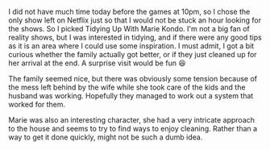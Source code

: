 I did not have much time today before the games at 10pm, so I chose the only show left on Netflix just so that I would not be stuck an hour looking for the shows. So I picked Tidying Up With Marie Kondo. I'm not a big fan of reality shows, but I was interested in tidying, and if there were any good tips as it is an area where I could use some inspiration. I must admit, I got a bit curious whether the family actually got better, or if they just cleaned up for her arrival at the end. A surprise visit would be fun 😆

The family seemed nice, but there was obviously some tension because of the mess left behind by the wife while she took care of the kids and the husband was working. Hopefully they managed to work out a system that worked for them.

Marie was also an interesting character, she had a very intricate approach to the house and seems to try to find ways to enjoy cleaning. Rather than a way to get it done quickly, might not be such a dumb idea.